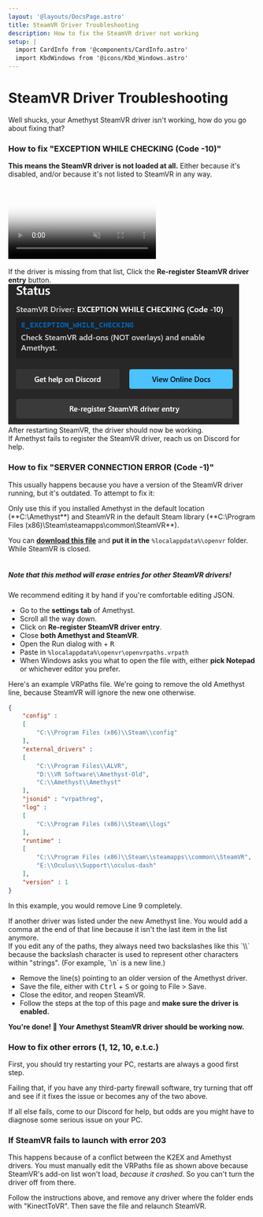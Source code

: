 ```yaml
---
layout: '@layouts/DocsPage.astro'
title: SteamVR Driver Troubleshooting
description: How to fix the SteamVR driver not working
setup: | 
  import CardInfo from '@components/CardInfo.astro'
  import KbdWindows from '@icons/Kbd_Windows.astro'
---
```

# SteamVR Driver Troubleshooting
Well shucks, your Amethyst SteamVR driver isn't working, how do you go about fixing that?
### How to fix "EXCEPTION WHILE CHECKING (Code -10)"
**This means the SteamVR driver is not loaded at all.** Either because it's disabled, and/or because it's not listed to SteamVR in any way.

<video autoplay muted loop src="/en/mp4/enable-amethyst-driver.mp4" poster="/en/mp4/enable-amethyst-driver.poster.png"></video>

If the driver is missing from that list, Click the **Re-register SteamVR driver entry** button.
![re-register steamvr driver button](/en/img/reregister-button.png)
After restarting SteamVR, the driver should now be working.  
If Amethyst fails to register the SteamVR driver, reach us on Discord for help.
### How to fix "SERVER CONNECTION ERROR (Code -1)"
This usually happens because you have a version of the SteamVR driver running, but it's outdated. To attempt to fix it:

<CardInfo title="Pre-edited VRPaths file:">
Only use this if you installed Amethyst in the default location (**C:\Amethyst**) and SteamVR in the default Steam library (**C:\Program Files (x86)\Steam\steamapps\common\SteamVR**).

You can **[download this file](/shared/openvrpaths.vrpath)** and **put it in the** `%localappdata%\openvr` folder. While SteamVR is closed.  
<br>
##### Note that this method will erase entries for other SteamVR drivers!
We recommend editing it by hand if you're comfortable editing JSON.
</CardInfo>

- Go to the **settings tab** of Amethyst.
- Scroll all the way down.
- Click on **Re-register SteamVR driver entry**.
- Close **both Amethyst and SteamVR**.
- Open the Run dialog with <KbdWindows /> + <kbd>R</kbd>
- Paste in `%localappdata%\openvr\openvrpaths.vrpath`
- When Windows asks you what to open the file with, either **pick Notepad** or whichever editor you prefer.

Here's an example VRPaths file. We're going to remove the old Amethyst line, because SteamVR will ignore the new one otherwise.
```json
{
	"config" : 
	[
		"C:\\Program Files (x86)\\Steam\\config"
	],
	"external_drivers" : 
	[
        "C:\\Program Files\\ALVR",
        "D:\\VR Software\\Amethyst-Old",
        "C:\\Amethyst\\Amethyst"
	],
	"jsonid" : "vrpathreg",
	"log" : 
	[
		"C:\\Program Files (x86)\\Steam\\logs"
	],
	"runtime" : 
	[
		"C:\\Program Files (x86)\\Steam\\steamapps\\common\\SteamVR",
		"E:\\Oculus\\Support\\oculus-dash"
	],
	"version" : 1
}
```
In this example, you would remove Line 9 completely.

<CardInfo title="Don't forget about JSON formatting!">
If another driver was listed under the new Amethyst line. You would add a comma at the end of that line because it isn't the last item in the list anymore.  
<br>
If you edit any of the paths, they always need two backslashes like this `\\` because the backslash character is used to represent other characters within "strings". (For example, `\n` is a new line.)
</CardInfo>

- Remove the line(s) pointing to an older version of the Amethyst driver.
- Save the file, either with <kbd>Ctrl</kbd> + <kbd>S</kbd> or going to File > Save.
- Close the editor, and reopen SteamVR.
- Follow the steps at the top of this page and **make sure the driver is enabled.**

**You're done! 🎉 Your Amethyst SteamVR driver should be working now.**

### How to fix other errors (1, 12, 10, e.t.c.)
First, you should try restarting your PC, restarts are always a good first step.

Failing that, if you have any third-party firewall software, try turning that off and see if it fixes the issue or becomes any of the two above.

If all else fails, come to our Discord for help, but odds are you might have to diagnose some serious issue on your PC.

### If SteamVR fails to launch with error 203
This happens because of a conflict between the K2EX and Amethyst drivers. You must manually edit the VRPaths file as shown above because SteamVR's add-on list won't load, *because it crashed*. So you can't turn the driver off from there.

Follow the instructions above, and remove any driver where the folder ends with "KinectToVR". Then save the file and relaunch SteamVR.